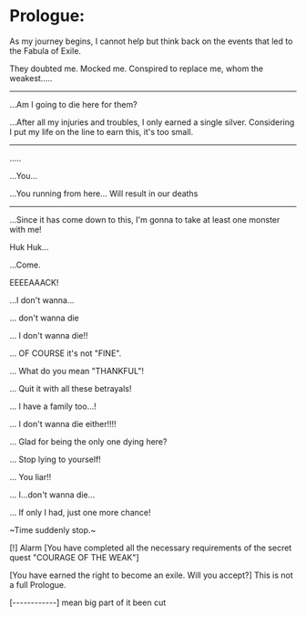 # Prologue:

As my journey begins, I cannot help but think back on the events that led to the Fabula of Exile.

They doubted me. Mocked me. Conspired to replace me, whom the weakest.....

------------

...Am I going to die here for them?

...After all my injuries and troubles, I only earned a single silver. Considering I put my life on the line to earn this, it's too small.

------------

.....

...You...

...You running from here... Will result in our deaths

------------

...Since it has come down to this, I'm gonna to take at least one monster with me!

Huk Huk...

...Come.

EEEEAAACK!

...I don't wanna...

... don't wanna die

... I don't wanna die!!

... OF COURSE it's not "FINE".

... What do you mean "THANKFUL"!

... Quit it with all these betrayals!

... I have a family too...!

... I don't wanna die either!!!!

... Glad for being the only one dying here?

... Stop lying to yourself!

... You liar!!

... I...don't wanna die...

... If only I had, just one more chance!

~Time suddenly stop.~

[!] Alarm
[You have completed all the necessary requirements of the secret quest "COURAGE OF THE WEAK"]

[You have earned the right to become an exile. Will you accept?] 
This is not a full Prologue.

[------------] mean big part of it been cut
